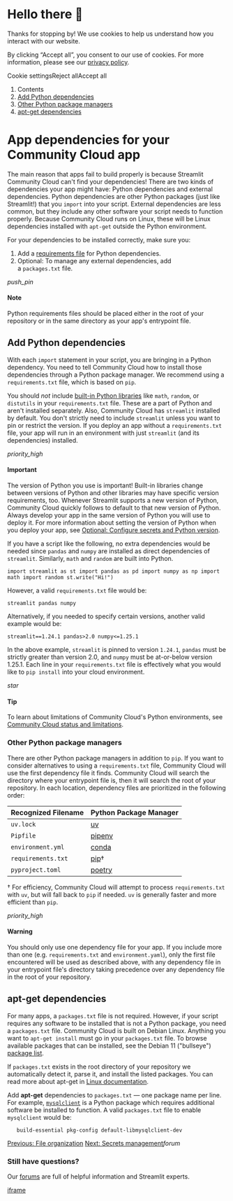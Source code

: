 # Hello there 👋

Thanks for stopping by! We use cookies to help us understand how you interact with our website.

By clicking “Accept all”, you consent to our use of cookies. For more information, please see our [privacy policy](https://docs.streamlit.io/deploy/streamlit-community-cloud/deploy-your-app/www.streamlit.io/privacy-policy).

Cookie settingsReject allAccept all

1. Contents
2. [Add Python dependencies](https://docs.streamlit.io/deploy/streamlit-community-cloud/deploy-your-app/app-dependencies#add-python-dependencies)
3. [Other Python package managers](https://docs.streamlit.io/deploy/streamlit-community-cloud/deploy-your-app/app-dependencies#other-python-package-managers)
4. [apt-get dependencies](https://docs.streamlit.io/deploy/streamlit-community-cloud/deploy-your-app/app-dependencies#apt-get-dependencies)

# App dependencies for your Community Cloud app

The main reason that apps fail to build properly is because Streamlit Community Cloud can't find your dependencies! There are two kinds of dependencies your app might have: Python dependencies and external dependencies. Python dependencies are other Python packages (just like Streamlit!) that you `import` into your script. External dependencies are less common, but they include any other software your script needs to function properly. Because Community Cloud runs on Linux, these will be Linux dependencies installed with `apt-get` outside the Python environment.

For your dependencies to be installed correctly, make sure you:

1. Add a [requirements file](https://docs.streamlit.io/deploy/streamlit-community-cloud/deploy-your-app/app-dependencies#add-python-dependencies) for Python dependencies.
2. Optional: To manage any external dependencies, add a `packages.txt` file.

_push\_pin_

#### Note

Python requirements files should be placed either in the root of your repository or in the same
directory as your app's entrypoint file.

## Add Python dependencies

With each `import` statement in your script, you are bringing in a Python dependency. You need to tell Community Cloud how to install those dependencies through a Python package manager. We recommend using a `requirements.txt` file, which is based on `pip`.

You should _not_ include [built-in Python libraries](https://docs.python.org/3/py-modindex.html) like `math`, `random`, or `distutils` in your `requirements.txt` file. These are a part of Python and aren't installed separately. Also, Community Cloud has `streamlit` installed by default. You don't strictly need to include `streamlit` unless you want to pin or restrict the version. If you deploy an app without a `requirements.txt` file, your app will run in an environment with just `streamlit` (and its dependencies) installed.

_priority\_high_

#### Important

The version of Python you use is important! Built-in libraries change between versions of Python and other libraries may have specific version requirements, too. Whenever Streamlit supports a new version of Python, Community Cloud quickly follows to default to that new version of Python. Always develop your app in the same version of Python you will use to deploy it. For more information about setting the version of Python when you deploy your app, see [Optional: Configure secrets and Python version](https://docs.streamlit.io/deploy/streamlit-community-cloud/deploy-your-app/deploy#optional-configure-secrets-and-python-version).

If you have a script like the following, no extra dependencies would be needed since `pandas` and `numpy` are installed as direct dependencies of `streamlit`. Similarly, `math` and `random` are built into Python.

`import streamlit as st
import pandas as pd
import numpy as np
import math
import random
st.write("Hi!")
`

However, a valid `requirements.txt` file would be:

`streamlit
pandas
numpy
`

Alternatively, if you needed to specify certain versions, another valid example would be:

`streamlit==1.24.1
pandas>2.0
numpy<=1.25.1
`

In the above example, `streamlit` is pinned to version `1.24.1`, `pandas` must be strictly greater than version 2.0, and `numpy` must be at-or-below version 1.25.1. Each line in your `requirements.txt` file is effectively what you would like to `pip install` into your cloud environment.

_star_

#### Tip

To learn about limitations of Community Cloud's Python environments, see [Community Cloud status and limitations](https://docs.streamlit.io/deploy/streamlit-community-cloud/status#python-environments).

### Other Python package managers

There are other Python package managers in addition to `pip`. If you want to consider alternatives to using a `requirements.txt` file, Community Cloud will use the first dependency file it finds. Community Cloud will search the directory where your entrypoint file is, then it will search the root of your repository. In each location, dependency files are prioritized in the following order:

| Recognized Filename | Python Package Manager |
| --- | --- |
| `uv.lock` | [uv](https://docs.astral.sh/uv/concepts/projects/sync/) |
| `Pipfile` | [pipenv](https://pipenv-fork.readthedocs.io/en/latest/basics.html) |
| `environment.yml` | [conda](https://conda.io/projects/conda/en/latest/user-guide/tasks/manage-environments.html#creating-an-environment-file-manually) |
| `requirements.txt` | [pip](https://pip.pypa.io/en/stable/user_guide/#requirements-files)† |
| `pyproject.toml` | [poetry](https://python-poetry.org/docs/basic-usage/) |

† For efficiency, Community Cloud will attempt to process `requirements.txt` with `uv`, but will fall back to `pip` if needed. `uv` is generally faster and more efficient than `pip`.

_priority\_high_

#### Warning

You should only use one dependency file for your app. If you include more than one (e.g. `requirements.txt` and `environment.yaml`), only the first file encountered will be used as described above, with any dependency file in your entrypoint file's directory taking precedence over any dependency file in the root of your repository.

## apt-get dependencies

For many apps, a `packages.txt` file is not required. However, if your script requires any software to be installed that is not a Python package, you need a `packages.txt` file. Community Cloud is built on Debian Linux. Anything you want to `apt-get install` must go in your `packages.txt` file. To browse available packages that can be installed, see the Debian 11 ("bullseye") [package list](https://packages.debian.org/bullseye/).

If `packages.txt` exists in the root directory of your repository we automatically detect it, parse it, and install the listed packages. You can read more about apt-get in [Linux documentation](https://linux.die.net/man/8/apt-get).

Add **apt-get** dependencies to `packages.txt` — one package name per line. For example, [`mysqlclient`](https://github.com/PyMySQL/mysqlclient) is a Python package which requires additional software be installed to function. A valid `packages.txt` file to enable `mysqlclient` would be:

`    build-essential
    pkg-config
    default-libmysqlclient-dev
`

[Previous: File organization](https://docs.streamlit.io/deploy/streamlit-community-cloud/deploy-your-app/file-organization) [Next: Secrets management](https://docs.streamlit.io/deploy/streamlit-community-cloud/deploy-your-app/secrets-management)_forum_

### Still have questions?

Our [forums](https://discuss.streamlit.io/) are full of helpful information and Streamlit experts.

[iframe](https://www.google.com/recaptcha/enterprise/anchor?ar=1&k=6Lck4YwlAAAAAEIE1hR--varWp0qu9F-8-emQn2v&co=aHR0cHM6Ly9kb2NzLnN0cmVhbWxpdC5pbzo0NDM.&hl=en&v=J79K9xgfxwT6Syzx-UyWdD89&size=invisible&cb=neucd46251ug)